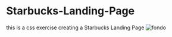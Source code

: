 # Starbucks-Landing-Page
this is a css exercise creating a Starbucks Landing Page
![fondo](https://user-images.githubusercontent.com/91487119/220189825-91e8f64d-c6d1-4d74-a4aa-4e629fb46535.png)

